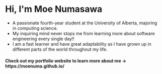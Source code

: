<h1>Hi, I'm Moe Numasawa</h1>
<ul>
  <li>A passionate fourth-year student at the University of Alberta, majoring in computing science.</li>
  <li>My inquiring mind never stops me from learning more about software engineering every single day!!</li>
  <li>I am a fast learner and have great adaptability as I have grown up in different parts of the world throughout my life.</li>
</ul>
  
 <h4>Check out my portfolio website to learn more about me -> https://moenuma.github.io/</h4>
